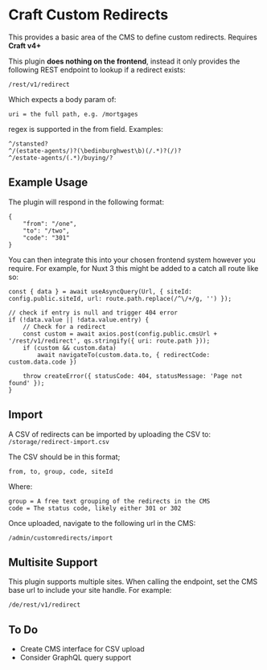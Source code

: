 # Craft Custom Redirects

This provides a basic area of the CMS to define custom redirects.
Requires **Craft v4+**

This plugin **does nothing on the frontend**, instead it only provides the following
REST endpoint to lookup if a redirect exists:

    /rest/v1/redirect
    
Which expects a body param of:

    uri = the full path, e.g. /mortgages

regex is supported in the from field. Examples:

    ^/stansted?
    ^/(estate-agents/)?(\bedinburghwest\b)(/.*)?(/)?
    ^/estate-agents/(.*)/buying/?
    
## Example Usage

The plugin will respond in the following format:

    {
        "from": "/one",
        "to": "/two",
        "code": "301"
    }


You can then integrate this into your chosen frontend system however you require.
For example, for Nuxt 3 this might be added to a catch all route like so:

    const { data } = await useAsyncQuery(Url, { siteId: config.public.siteId, url: route.path.replace(/^\/+/g, '') });

    // check if entry is null and trigger 404 error
    if (!data.value || !data.value.entry) {
        // Check for a redirect
        const custom = await axios.post(config.public.cmsUrl + '/rest/v1/redirect', qs.stringify({ uri: route.path }));
        if (custom && custom.data)
            await navigateTo(custom.data.to, { redirectCode: custom.data.code })
        
        throw createError({ statusCode: 404, statusMessage: 'Page not found' });
    }


## Import

A CSV of redirects can be imported by uploading the CSV to:
`/storage/redirect-import.csv`

The CSV should be in this format;

    from, to, group, code, siteId
    
Where:

    group = A free text grouping of the redirects in the CMS
    code = The status code, likely either 301 or 302
    
Once uploaded, navigate to the following url in the CMS:

    /admin/customredirects/import
    

## Multisite Support

This plugin supports multiple sites.
When calling the endpoint, set the CMS base url to include your site handle.
For example:

    /de/rest/v1/redirect


## To Do

- Create CMS interface for CSV upload
- Consider GraphQL query support